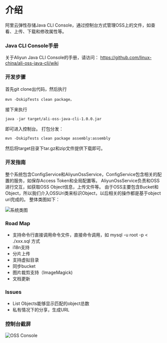 介绍
====================================
阿里云弹性存储Java CLI Console，通过控制台方式管理OSS上的文件，如查看、上传、下载和修改属性等。


### Java CLI Console手册
关于Aliyun Java CLI Console的手册，请访问： https://github.com/linux-china/ali-oss-java-cli/wiki

### 开发步骤
首先git clone出代码，然后执行

    mvn -DskipTests clean package，

接下来执行

    java -jar target/ali-oss-java-cli-1.0.0.jar
即可进入控制台。
打包分发：

    mvn -DskipTests clean package assembly:assembly
然后将target目录下tar.gz和zip文件提供下载即可。

### 开发指南
整个系统包含ConfigService和AliyunOssService，ConfigService包含相关的配置的服务，如保存Access Token和全局配置等。
AliyunOssService负责和OSS进行交互，如获取OSS Object信息，上传文件等。
由于OSS主要包含Bucket和Object，所以我们介入OSSUri类来标识Object，以后相关的操作都是基于object uri完成的。
整体类图如下：

![系统类图](https://github.com/linux-china/ali-oss-java-cli/wiki/assets/img/ali-oss-java-cli-class-diagram.png)

### Road Map

* 支持命令行直接调用命令文件，直接命令调用，如 mysql -u root -p < ./xxx.sql 方式
* i18n支持
* 分片上传
* 支持虚拟目录
* 同步bucket
* 图片裁剪支持（ImageMagick)
* 文档更新

### Issues

* List Objects能够显示匹配的object总数
* 私有情况下的分享，生成URL

### 控制台截屏
![OSS Console](https://github.com/linux-china/ali-oss-java-cli/wiki/assets/img/console_shot.png)

